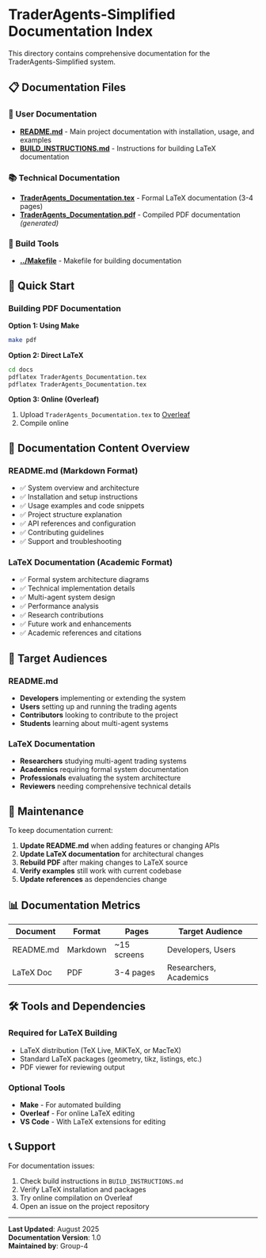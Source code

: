 # TraderAgents-Simplified Documentation Index

This directory contains comprehensive documentation for the TraderAgents-Simplified system.

## 📋 Documentation Files

### 📖 User Documentation
- **[README.md](../README.md)** - Main project documentation with installation, usage, and examples
- **[BUILD_INSTRUCTIONS.md](BUILD_INSTRUCTIONS.md)** - Instructions for building LaTeX documentation

### 📚 Technical Documentation
- **[TraderAgents_Documentation.tex](TraderAgents_Documentation.tex)** - Formal LaTeX documentation (3-4 pages)
- **[TraderAgents_Documentation.pdf](TraderAgents_Documentation.pdf)** - Compiled PDF documentation *(generated)*

### 🔧 Build Tools
- **[../Makefile](../Makefile)** - Makefile for building documentation

## 🚀 Quick Start

### Building PDF Documentation

**Option 1: Using Make**
```bash
make pdf
```

**Option 2: Direct LaTeX**
```bash
cd docs
pdflatex TraderAgents_Documentation.tex
pdflatex TraderAgents_Documentation.tex
```

**Option 3: Online (Overleaf)**
1. Upload `TraderAgents_Documentation.tex` to [Overleaf](https://overleaf.com)
2. Compile online

## 📄 Documentation Content Overview

### README.md (Markdown Format)
- ✅ System overview and architecture
- ✅ Installation and setup instructions
- ✅ Usage examples and code snippets
- ✅ Project structure explanation
- ✅ API references and configuration
- ✅ Contributing guidelines
- ✅ Support and troubleshooting

### LaTeX Documentation (Academic Format)
- ✅ Formal system architecture diagrams
- ✅ Technical implementation details
- ✅ Multi-agent system design
- ✅ Performance analysis
- ✅ Research contributions
- ✅ Future work and enhancements
- ✅ Academic references and citations

## 🎯 Target Audiences

### README.md
- **Developers** implementing or extending the system
- **Users** setting up and running the trading agents
- **Contributors** looking to contribute to the project
- **Students** learning about multi-agent systems

### LaTeX Documentation
- **Researchers** studying multi-agent trading systems
- **Academics** requiring formal system documentation
- **Professionals** evaluating the system architecture
- **Reviewers** needing comprehensive technical details

## 🔄 Maintenance

To keep documentation current:

1. **Update README.md** when adding features or changing APIs
2. **Update LaTeX documentation** for architectural changes
3. **Rebuild PDF** after making changes to LaTeX source
4. **Verify examples** still work with current codebase
5. **Update references** as dependencies change

## 📊 Documentation Metrics

| Document | Format | Pages | Target Audience |
|----------|--------|-------|-----------------|
| README.md | Markdown | ~15 screens | Developers, Users |
| LaTeX Doc | PDF | 3-4 pages | Researchers, Academics |

## 🛠️ Tools and Dependencies

### Required for LaTeX Building
- LaTeX distribution (TeX Live, MiKTeX, or MacTeX)
- Standard LaTeX packages (geometry, tikz, listings, etc.)
- PDF viewer for reviewing output

### Optional Tools
- **Make** - For automated building
- **Overleaf** - For online LaTeX editing
- **VS Code** - With LaTeX extensions for editing

## 📞 Support

For documentation issues:
1. Check build instructions in `BUILD_INSTRUCTIONS.md`
2. Verify LaTeX installation and packages
3. Try online compilation on Overleaf
4. Open an issue on the project repository

---

**Last Updated**: August 2025  
**Documentation Version**: 1.0  
**Maintained by**: Group-4
